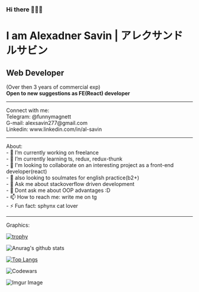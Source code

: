 ### Hi there 👋👋👋

# I am Alexadner Savin | アレクサンドルサビン <br> #
## Web Developer

(Over then 3 years of commercial exp) <br>
**Open to new suggestions as FE(React) developer**
<hr>
Connect with me:<br>
Telegram: @funnymagnett <br>
G-mail: alexsavin277@gmail.com <br>
Linkedin: www.linkedin.com/in/al-savin <br>
<hr>
About:<br>
- 🔭 I’m currently working on freelance<br>
- 🌱 I’m currently learning ts, redux, redux-thunk <br>
- 👯 I'm looking to collaborate on an interesting project as a front-end developer(react)<br>
- 👯 also looking to soulmates for english practice(b2+)<br>
- 💬 Ask me about stackoverflow driven development <br>
- 💬 Dont ask me about OOP advantages  :D  <br>
- 📫 How to reach me: write me on tg<br>
- ⚡ Fun fact: sphynx cat lover <br>

<hr>
Graphics:
<br>



[![trophy](https://github-profile-trophy.vercel.app/?username=SashaSavin&column=3&margin-w=15&margin-h=15&theme=tokyonight)](https://github.com/ryo-ma/github-profile-trophy)

![Anurag's github stats](https://github-readme-stats.vercel.app/api?username=SashaSavin&show_icons=true&theme=radical)


[![Top Langs](https://github-readme-stats.vercel.app/api/top-langs/?username=SashaSavin&layout=compact&show_icons=true&theme=radical)](https://github.com/anuraghazra/github-readme-stats)

![Codewars](https://www.codewars.com/users/al-25/badges/large)

![Imgur Image](https://i.imgur.com/3k23b03.gif)



